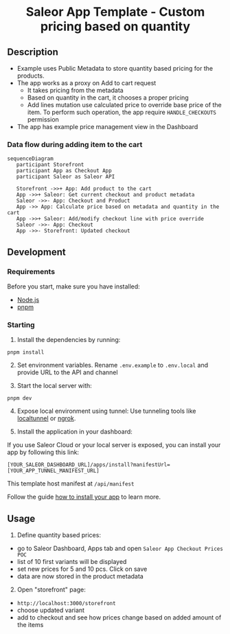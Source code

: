 <div align="center">
  <h1>Saleor App Template - Custom pricing based on quantity</h1>
</div>

## Description

- Example uses Public Metadata to store quantity based pricing for the products. 
- The app works as a proxy on Add to cart request
  - It takes pricing from the metadata
  - Based on quantity in the cart, it chooses a proper pricing
  - Add lines mutation use calculated price to override base price of the item. To perform such operation, the app require `HANDLE_CHECKOUTS` permission
- The app has example price management view in the Dashboard

### Data flow during adding item to the cart

```mermaid
sequenceDiagram
   participant Storefront
   participant App as Checkout App
   participant Saleor as Saleor API

   Storefront ->>+ App: Add product to the cart
   App ->>+ Saleor: Get current checkout and product metadata
   Saleor ->>- App: Checkout and Product
   App ->> App: Calculate price based on metadata and quantity in the cart
   App ->>+ Saleor: Add/modify checkout line with price override
   Saleor ->>- App: Checkout
   App ->>- Storefront: Updated checkout

```

## Development

### Requirements

Before you start, make sure you have installed:

- [Node.js](https://nodejs.org/en/)
- [pnpm](https://pnpm.io/)

### Starting

1. Install the dependencies by running:

```
pnpm install
```

2. Set environment variables. Rename `.env.example` to `.env.local` and provide URL to the API and channel 

3. Start the local server with:

```
pnpm dev
```

4. Expose local environment using tunnel:
Use tunneling tools like [localtunnel](https://github.com/localtunnel/localtunnel) or [ngrok](https://ngrok.com/).

5. Install the application in your dashboard:

If you use Saleor Cloud or your local server is exposed, you can install your app by following this link:

```
[YOUR_SALEOR_DASHBOARD_URL]/apps/install?manifestUrl=[YOUR_APP_TUNNEL_MANIFEST_URL]
```

This template host manifest at `/api/manifest`

Follow the guide [how to install your app](https://docs.saleor.io/docs/3.x/developer/extending/apps/installing-apps#installation-using-graphql-api) to learn more.

## Usage

1. Define quantity based prices:
  - go to Saleor Dashboard, Apps tab and open `Saleor App Checkout Prices POC`
  - list of 10 first variants will be displayed
  - set new prices for 5 and 10 pcs. Click on save
  - data are now stored in the product metadata
2. Open "storefront" page:
  - `http://localhost:3000/storefront`
  - choose updated variant
  - add to checkout and see how prices change based on added amount of the items
